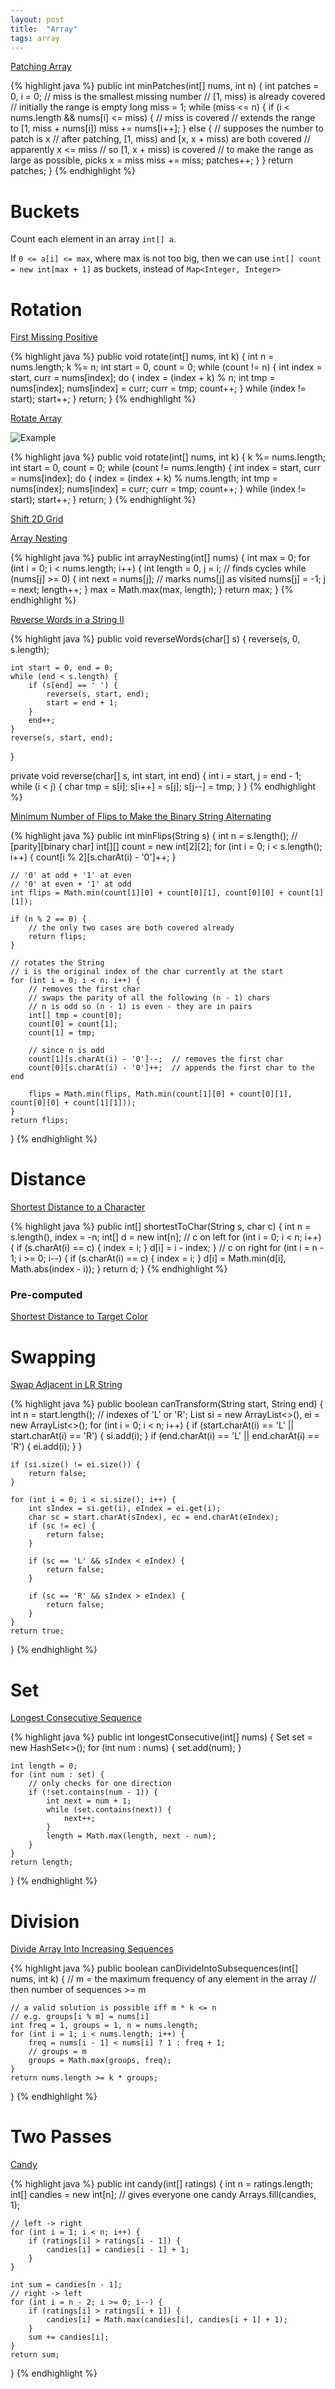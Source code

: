 ```yaml
---
layout: post
title:  "Array"
tags: array
---
```


[Patching Array][patching-array]

{% highlight java %}
public int minPatches(int[] nums, int n) {
    int patches = 0, i = 0;
    // miss is the smallest missing number
    // [1, miss) is already covered
    // initially the range is empty
    long miss = 1;
    while (miss <= n) {
        if (i < nums.length && nums[i] <= miss) {  // miss is covered
            // extends the range to [1, miss + nums[i])
            miss += nums[i++];
        } else {
            // supposes the number to patch is x
            // after patching, [1, miss) and [x, x + miss) are both covered
            // apparently x <= miss
            // so [1, x + miss) is covered
            // to make the range as large as possible, picks x = miss
            miss += miss;
            patches++;
        }
    }
    return patches;
}
{% endhighlight %}

# Buckets

Count each element in an array `int[] a`.

If `0 <= a[i] <= max`, where max is not too big, then we can use `int[] count = new int[max + 1]` as buckets, instead of `Map<Integer, Integer>` 

# Rotation

[First Missing Positive][first-missing-positive]

{% highlight java %}
public void rotate(int[] nums, int k) {
    int n = nums.length;
    k %= n;
    int start = 0, count = 0;
    while (count != n) {
        int index = start, curr = nums[index];
        do {
            index = (index + k) % n;
            int tmp = nums[index];
            nums[index] = curr;
            curr = tmp;
            count++;
        } while (index != start);
        start++;
    }
    return;
}
{% endhighlight %}

[Rotate Array][rotate-array]

![Example](/assets/rotate_array.png)

{% highlight java %}
public void rotate(int[] nums, int k) {
    k %= nums.length;
    int start = 0, count = 0;
    while (count != nums.length) {
        int index = start, curr = nums[index];
        do {
            index = (index + k) % nums.length;
            int tmp = nums[index];
            nums[index] = curr;
            curr = tmp;
            count++;
        } while (index != start);
        start++;
    }
    return;
}
{% endhighlight %}

[Shift 2D Grid][shift-2d-grid]

[Array Nesting][array-nesting]

{% highlight java %}
public int arrayNesting(int[] nums) {
    int max = 0;
    for (int i = 0; i < nums.length; i++) {
        int length = 0, j = i;
        // finds cycles
        while (nums[j] >= 0) {
            int next = nums[j];
            // marks nums[j] as visited
            nums[j] = -1;
            j = next;
            length++;
        }
        max = Math.max(max, length);
    }
    return max;
}
{% endhighlight %}

[Reverse Words in a String II][reverse-words-in-a-string-ii]

{% highlight java %}
public void reverseWords(char[] s) {
    reverse(s, 0, s.length);

    int start = 0, end = 0;
    while (end < s.length) {
        if (s[end] == ' ') {
            reverse(s, start, end);
            start = end + 1;
        }
        end++;
    }
    reverse(s, start, end);
}

private void reverse(char[] s, int start, int end) {
    int i = start, j = end - 1;
    while (i < j) {
        char tmp = s[i];
        s[i++] = s[j];
        s[j--] = tmp;
    }
}
{% endhighlight %}

[Minimum Number of Flips to Make the Binary String Alternating][minimum-number-of-flips-to-make-the-binary-string-alternating]

{% highlight java %}
public int minFlips(String s) {
    int n = s.length();
    // [parity][binary char]
    int[][] count = new int[2][2]; 
    for (int i = 0; i < s.length(); i++) {
        count[i % 2][s.charAt(i) - '0']++;
    }

    // '0' at odd + '1' at even
    // '0' at even + '1' at odd
    int flips = Math.min(count[1][0] + count[0][1], count[0][0] + count[1][1]);

    if (n % 2 == 0) {
        // the only two cases are both covered already
        return flips;
    }

    // rotates the String
    // i is the original index of the char currently at the start
    for (int i = 0; i < n; i++) {
        // removes the first char
        // swaps the parity of all the following (n - 1) chars
        // n is odd so (n - 1) is even - they are in pairs
        int[] tmp = count[0];
        count[0] = count[1];
        count[1] = tmp;

        // since n is odd
        count[1][s.charAt(i) - '0']--;  // removes the first char
        count[0][s.charAt(i) - '0']++;  // appends the first char to the end

        flips = Math.min(flips, Math.min(count[1][0] + count[0][1], count[0][0] + count[1][1]));
    }
    return flips;
}
{% endhighlight %}

# Distance

[Shortest Distance to a Character][shortest-distance-to-a-character]

{% highlight java %}
public int[] shortestToChar(String s, char c) {
    int n = s.length(), index = -n;
    int[] d = new int[n];
    // c on left
    for (int i = 0; i < n; i++) {
        if (s.charAt(i) == c) {
            index = i;
        }
        d[i] = i - index;
    }
    // c on right
    for (int i = n - 1; i >= 0; i--) {
        if (s.charAt(i) == c) {
            index = i;
        }
        d[i] = Math.min(d[i], Math.abs(index - i));
    }
    return d;
}
{% endhighlight %}

### Pre-computed

[Shortest Distance to Target Color][shortest-distance-to-target-color]

# Swapping

[Swap Adjacent in LR String][swap-adjacent-in-lr-string]

{% highlight java %}
public boolean canTransform(String start, String end) {
    int n = start.length();
    // indexes of 'L' or 'R';
    List<Integer> si = new ArrayList<>(), ei = new ArrayList<>();
    for (int i = 0; i < n; i++) {
        if (start.charAt(i) == 'L' || start.charAt(i) == 'R') {
            si.add(i);
        }
        if (end.charAt(i) == 'L' || end.charAt(i) == 'R') {
            ei.add(i);
        }
    }

    if (si.size() != ei.size()) {
        return false;
    }

    for (int i = 0; i < si.size(); i++) {
        int sIndex = si.get(i), eIndex = ei.get(i);
        char sc = start.charAt(sIndex), ec = end.charAt(eIndex);
        if (sc != ec) {
            return false;
        }

        if (sc == 'L' && sIndex < eIndex) {
            return false;
        }

        if (sc == 'R' && sIndex > eIndex) {
            return false;
        }
    }
    return true;
}
{% endhighlight %}

# Set

[Longest Consecutive Sequence][longest-consecutive-sequence]

{% highlight java %}
public int longestConsecutive(int[] nums) {
    Set<Integer> set = new HashSet<>();
    for (int num : nums) {
        set.add(num);
    }

    int length = 0;
    for (int num : set) {
        // only checks for one direction
        if (!set.contains(num - 1)) {
            int next = num + 1;
            while (set.contains(next)) {
                next++;
            }
            length = Math.max(length, next - num);
        }
    }
    return length;
}
{% endhighlight %}

# Division

[Divide Array Into Increasing Sequences][divide-array-into-increasing-sequences]

{% highlight java %}
public boolean canDivideIntoSubsequences(int[] nums, int k) {
    // m = the maximum frequency of any element in the array
    // then number of sequences >= m

    // a valid solution is possible iff m * k <= n
    // e.g. groups[i % m] = nums[i]
    int freq = 1, groups = 1, n = nums.length;
    for (int i = 1; i < nums.length; i++) {
        freq = nums[i - 1] < nums[i] ? 1 : freq + 1;
        // groups = m
        groups = Math.max(groups, freq);
    }
    return nums.length >= k * groups;
}
{% endhighlight %}

# Two Passes

[Candy][candy]

{% highlight java %}
public int candy(int[] ratings) {
    int n = ratings.length;
    int[] candies = new int[n];
    // gives everyone one candy
    Arrays.fill(candies, 1);

    // left -> right
    for (int i = 1; i < n; i++) {
        if (ratings[i] > ratings[i - 1]) {
            candies[i] = candies[i - 1] + 1;
        }
    }

    int sum = candies[n - 1];
    // right -> left
    for (int i = n - 2; i >= 0; i--) {
        if (ratings[i] > ratings[i + 1]) {
            candies[i] = Math.max(candies[i], candies[i + 1] + 1);
        }
        sum += candies[i];
    }
    return sum;
}
{% endhighlight %}

[array-nesting]: https://leetcode.com/problems/array-nesting/
[candy]: https://leetcode.com/problems/candy/
[divide-array-into-increasing-sequences]: https://leetcode.com/problems/divide-array-into-increasing-sequences/
[first-missing-positive]: https://leetcode.com/problems/first-missing-positive/
[longest-consecutive-sequence]: https://leetcode.com/problems/longest-consecutive-sequence/
[minimum-number-of-flips-to-make-the-binary-string-alternating]: https://leetcode.com/problems/minimum-number-of-flips-to-make-the-binary-string-alternating/
[patching-array]: https://leetcode.com/problems/patching-array/
[reverse-words-in-a-string-ii]: https://leetcode.com/problems/reverse-words-in-a-string-ii/
[rotate-array]: https://leetcode.com/problems/rotate-array/
[shift-2d-grid]: https://leetcode.com/problems/shift-2d-grid/
[shortest-distance-to-a-character]: https://leetcode.com/problems/shortest-distance-to-a-character/
[shortest-distance-to-target-color]: https://leetcode.com/problems/shortest-distance-to-target-color/
[swap-adjacent-in-lr-string]: https://leetcode.com/problems/swap-adjacent-in-lr-string/

